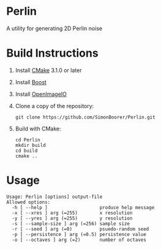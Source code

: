 # Perlin
A utility for generating 2D Perlin noise

# Build Instructions
1. Install [CMake](https://cmake.org/) 3.1.0 or later
2. Install [Boost](http://www.boost.org/)
3. Install [OpenImageIO](http://openimageio.org/)
4. Clone a copy of the repository:

    ```
    git clone https://github.com/SimonBoorer/Perlin.git
    ```
5. Build with CMake:

    ```
    cd Perlin
    mkdir build
    cd build
    cmake ..
    ```

# Usage
```
Usage: Perlin [options] output-file
Allowed options:
  -h [ --help ]                   produce help message
  -x [ --xres ] arg (=255)        x resolution
  -y [ --yres ] arg (=255)        y resolution
  -s [ --sample-size ] arg (=256) sample size
  -r [ --seed ] arg (=0)          psuedo-random seed
  -p [ --persistence ] arg (=0.5) persistence value
  -o [ --octaves ] arg (=2)       number of octaves
```

